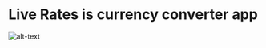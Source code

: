 # Live Rates is currency converter app

![alt-text](https://github.com/Wassmd/LiveRates/blob/master/liverates.gif)
